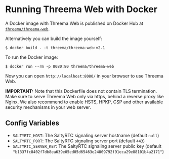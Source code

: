 # Running Threema Web with Docker

A Docker image with Threema Web is published on Docker Hub at
[`threema/threema-web`](https://hub.docker.com/r/threema/threema-web).

Alternatively you can build the image yourself:

    $ docker build . -t threema/threema-web:v2.1

To run the Docker image:

    $ docker run --rm -p 8080:80 threema/threema-web

Now you can open `http://localhost:8080/` in your browser to use Threema Web.

**IMPORTANT:** Note that this Dockerfile does not contain TLS termination. Make
sure to serve Threema Web only via https, behind a reverse proxy like Nginx. We
also recommend to enable HSTS, HPKP, CSP and other available security
mechanisms in your web server.


## Config Variables

- `SALTYRTC_HOST`: The SaltyRTC signaling server hostname (default `null`)
- `SALTYRTC_PORT`: The SaltyRTC signaling server port (default `443`)
- `SALTYRTC_SERVER_KEY`: The SaltyRTC signaling server public key
  (default `"b1337fc8402f7db8ea639e05ed05d65463e24809792f91eca29e88101b4a2171"`)
